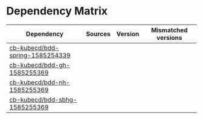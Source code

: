 # Dependency Matrix

Dependency | Sources | Version | Mismatched versions
---------- | ------- | ------- | -------------------
[cb-kubecd/bdd-spring-1585254339](https://github.com/cb-kubecd/bdd-spring-1585254339.git) |  | []() | 
[cb-kubecd/bdd-gh-1585255369](https://github.com/cb-kubecd/bdd-gh-1585255369.git) |  | []() | 
[cb-kubecd/bdd-nh-1585255369](https://github.com/cb-kubecd/bdd-nh-1585255369.git) |  | []() | 
[cb-kubecd/bdd-sbhg-1585255369](https://github.com/cb-kubecd/bdd-sbhg-1585255369.git) |  | []() | 
